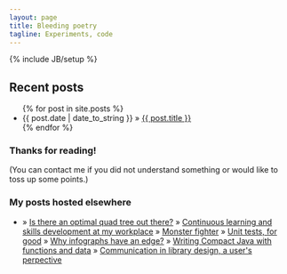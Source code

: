 ```yaml
---
layout: page
title: Bleeding poetry
tagline: Experiments, code
---
```

{% include JB/setup %}

## Recent posts

<ul class="posts">
  {% for post in site.posts %}
    <li><span>{{ post.date | date_to_string }}</span> &raquo; <a href="{{ BASE_PATH }}{{ post.url }}">{{ post.title }}</a></li>
  {% endfor %}
</ul>

### Thanks for reading!
(You can contact me if you did not understand something or would like to toss up some points.)


### My posts hosted elsewhere

<ul class="posts">
  <li>
   &raquo; <a href="http://dev.solita.fi/2015/08/06/quad-tree.html">Is there an optimal quad tree out there?</a>
   &raquo; <a href="http://dev.solita.fi/2015/04/17/ninja-berries.html">Continuous learning and skills development at my workplace</a>
   &raquo; <a href="http://dev.solita.fi/2015/01/26/monster-fighter.html">Monster fighter</a>
   &raquo; <a href="http://dev.solita.fi/2014/10/15/unit-tests-for-good.html">Unit tests, for good</a>
   &raquo; <a href="http://dev.solita.fi/2014/09/01/infographs-with-d3js.html">Why infographs have an edge?</a>
   &raquo; <a href="http://dev.solita.fi/2014/06/30/writing-compact-java.html">Writing Compact Java with functions and data</a>
   &raquo; <a href="http://dev.solita.fi/2014/04/01/on-library-communication.html">Communication in library design, a user's perpective</a></li>

</ul>
